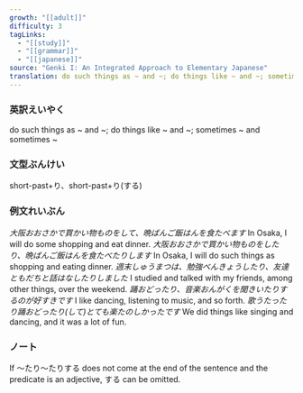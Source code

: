 ```yaml
---
growth: "[[adult]]"
difficulty: 3
tagLinks:
  - "[[study]]"
  - "[[grammar]]"
  - "[[japanese]]"
source: "Genki I: An Integrated Approach to Elementary Japanese"
translation: do such things as ~ and ~; do things like ~ and ~; sometimes ~ and sometimes ~
---
```

### 英訳えいやく	

do such things as ~ and ~; do things like ~ and ~; sometimes ~ and sometimes ~
### 文型ぶんけい

short-past+り、short-past+り(する)
### 例文れいぶん

*大阪おおさかで買かい物ものをして、晩ばんご飯はんを食たべます* In Osaka, I will do some shopping and eat dinner.
*大阪おおさかで買かい物ものをしたり、晩ばんご飯はんを食たべたりします* In Osaka, I will do such things as shopping and eating dinner.
*週末しゅうまつは、勉強べんきょうしたり、友達ともだちと話はなしたりしました* I studied and talked with my friends, among other things, over the weekend.
*踊おどったり、音楽おんがくを聞きいたりするのが好すきです* I like dancing, listening to music, and so forth.
*歌うたったり踊おどったり(して)とても楽たのしかったです* We did things like singing and dancing, and it was a lot of fun.
### ノート

If ～たり～たりする does not come at the end of the sentence and the predicate is an adjective, する can be omitted.